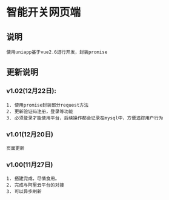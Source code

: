 # 智能开关网页端
## 说明
	使用uniapp基于vue2.6进行开发，封装promise
## 更新说明
### v1.02(12月22日):
	1. 使用promise封装部分request方法
	2. 更新验证码注册，登录等功能
	3. 必须登录才能使用平台，后续操作都会记录在mysql中，方便追踪用户行为
### v1.01(12月20日)
	页面更新
### v1.00(11月27日)
	1. 搭建完成，尽情食用。
	2. 完成与阿里云平台的对接
	3. 可以异步刷新